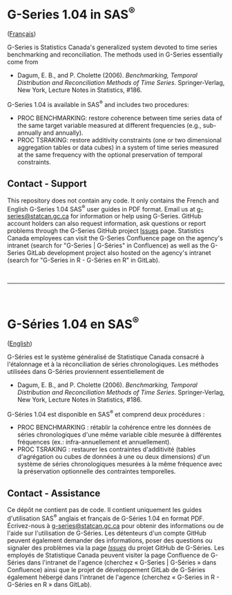 # G-Series 1.04 in SAS<sup>®</sup>

([Français](#g-s%C3%A9ries-104-en-sas))

G-Series is Statistics Canada's generalized system devoted to time series benchmarking and reconciliation. The methods used in G-Series essentially come from

* Dagum, E. B., and P. Cholette (2006). *Benchmarking, Temporal Distribution and Reconciliation Methods of Time Series*. Springer-Verlag, New York, Lecture Notes in Statistics, #186.

G-Series 1.04 is available in SAS<sup>®</sup> and includes two procedures:

* PROC BENCHMARKING: restore coherence between time series data of the same target variable measured at different frequencies (e.g., sub-annually and annually).
* PROC TSRAKING: restore additivity constraints (one or two dimensional aggregation tables or data cubes) in a system of time series measured at the same frequency with the optional preservation of temporal constraints.

## Contact - Support
This repository does not contain any code. It only contains the French and English G-Series 1.04 SAS<sup>®</sup> user guides in PDF format. Email us at [g-series@statcan.gc.ca](mailto:g-series@statcan.gc.ca) for information or help using G-Series. GitHub account holders can also request information, ask questions or report problems through the G-Series GitHub project [Issues](https://github.com/StatCan/gensol-gseries/issues) page. Statistics Canada employees can visit the G-Series Confluence page on the agency's intranet (search for "G-Series | G-Séries" in Confluence) as well as the G-Series GitLab development project also hosted on the agency's intranet (search for "G-Series in R - G-Séries en R" in GitLab).


<br>

***

<br>


# G-Séries 1.04 en SAS<sup>®</sup>

([English](#g-series-104-in-sas))

G-Séries est le système généralisé de Statistique Canada consacré à l'étalonnage et à la réconciliation de séries chronologiques. Les méthodes utilisées dans G-Séries proviennent essentiellement de

* Dagum, E. B., and P. Cholette (2006). *Benchmarking, Temporal Distribution and Reconciliation Methods of Time Series*. Springer-Verlag, New York, Lecture Notes in Statistics, #186.

G-Séries 1.04 est disponible en SAS<sup>®</sup> et comprend deux procédures :

* PROC BENCHMARKING : rétablir la cohérence entre les données de séries chronologiques d'une même variable cible mesurée à différentes fréquences (ex.: infra-annuellement et annuellement).
* PROC TSRAKING : restaurer les contraintes d'additivité (tables d'agrégation ou cubes de données à une ou deux dimensions) d'un système de séries chronologiques mesurées à la même fréquence avec la préservation optionnelle des contraintes temporelles.

## Contact - Assistance
Ce dépôt ne contient pas de code. Il contient uniquement les guides d'utilisation SAS<sup>®</sup> anglais et français de G-Séries 1.04 en format PDF. Écrivez-nous à [g-series@statcan.gc.ca](mailto:g-series@statcan.gc.ca) pour obtenir des informations ou de l'aide sur l'utilisation de G-Séries. Les détenteurs d'un compte GitHub peuvent également demander des informations, poser des questions ou signaler des problèmes via la page [*Issues*](https://github.com/StatCan/gensol-gseries/issues) du projet GitHub de G-Séries. Les employés de Statistique Canada peuvent visiter la page Confluence de G-Séries dans l'intranet de l'agence (cherchez « G-Series | G-Séries » dans Confluence) ainsi que le projet de développement GitLab de G-Séries également hébergé dans l'intranet de l'agence (cherchez « G-Series in R - G-Séries en R » dans GitLab).
